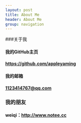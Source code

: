 ```yaml
---
layout: post
title: About Me
header: About Me
group: navigation
---
```



###关于我

#### 我的GitHub主页
#### https://github.com/appleyaming

#### 我的邮箱
#### 1123414767@qq.com

### 我的朋友

#### weiqi：http://www.notee.cc
